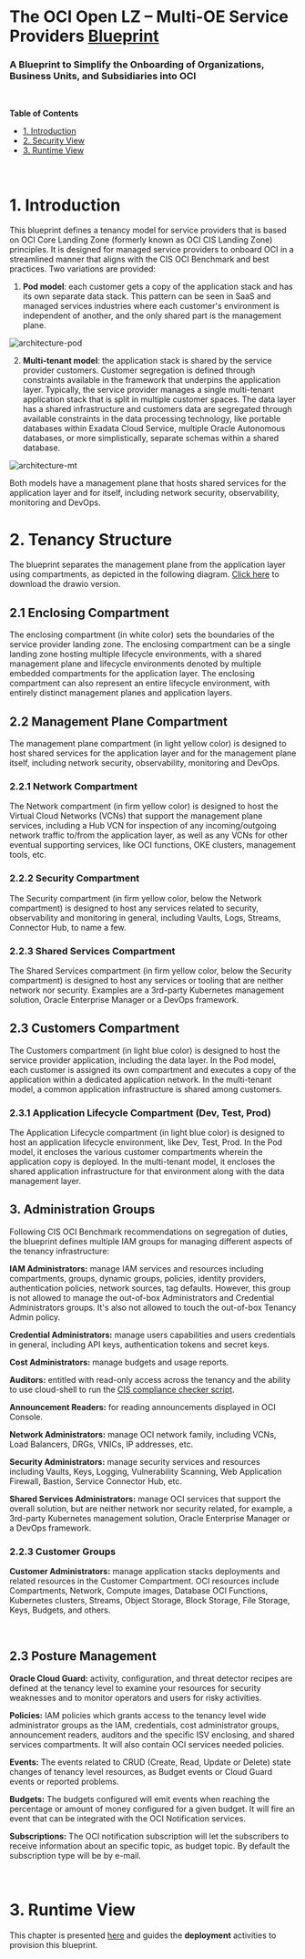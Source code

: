 # **The OCI Open LZ &ndash; Multi-OE Service Providers [Blueprint](#)**

### A Blueprint to Simplify the Onboarding of Organizations, Business Units, and Subsidiaries into OCI

&nbsp; 

**Table of Contents**

- [1. Introduction](#1-introduction)
- [2. Security View](#2-security-view)
- [3. Runtime View](#3-runtime-view)

&nbsp; 

# **1. Introduction**

This blueprint defines a tenancy model for service providers that is based on OCI Core Landing Zone (formerly known as OCI CIS Landing Zone) principles. It is designed for managed service providers to onboard OCI in a streamlined manner that aligns with the CIS OCI Benchmark and best practices. Two variations are provided:

1. **Pod model**: each customer gets a copy of the application stack and has its own separate data stack. This pattern can be seen in SaaS and managed services industries where each customer's environment is independent of another, and the only shared part is the management plane. 

![architecture-pod](images/architecture-pod.png)

2. **Multi-tenant model**: the application stack is shared by the service provider customers. Customer segregation is defined through constraints available in the framework that underpins the application layer. Typically, the service provider manages a single multi-tenant application stack that is split in multiple customer spaces. The data layer has a shared infrastructure and customers data are segregated through available constraints in the data processing technology, like portable databases within Exadata Cloud Service, multiple Oracle Autonomous databases, or more simplistically, separate schemas within a shared database. 

![architecture-mt](images/architecture-mt.png)

Both models have a management plane that hosts shared services for the application layer and for itself, including network security, observability, monitoring and DevOps.

# **2. Tenancy Structure**

The blueprint separates the management plane from the application layer using compartments, as depicted in the following diagram. [Click here](https://github.com/oci-landing-zones/oci-landing-zone-operating-entities/blob/content/blueprints/multi-oe/saas/OCI_Open_LZ_Multi-OE_SaaS_Blueprint.drawio) to download the drawio version.


## 2.1 Enclosing Compartment

The enclosing compartment (in white color) sets the boundaries of the service provider landing zone. The enclosing compartment can be a single landing zone hosting multiple lifecycle environments, with a shared management plane and lifecycle environments denoted by multiple embedded compartments for the application layer. The enclosing compartment can also represent an entire lifecycle environment, with entirely distinct management planes and application layers. 

## 2.2 Management Plane Compartment

The management plane compartment (in light yellow color) is designed to host shared services for the application layer and for the management plane itself, including network security, observability, monitoring and DevOps. 

### 2.2.1 Network Compartment

The Network compartment (in firm yellow color) is designed to host the Virtual Cloud Networks (VCNs) that support the management plane services, including a Hub VCN for inspection of any incoming/outgoing network traffic to/from the application layer, as well as any VCNs for other eventual supporting services, like OCI functions, OKE clusters, management tools, etc.

### 2.2.2 Security Compartment

The Security compartment (in firm yellow color, below the Network compartment) is designed to host any services related to security, observability and monitoring in general, including Vaults, Logs, Streams, Connector Hub, to name a few.

### 2.2.3 Shared Services Compartment

The Shared Services compartment (in firm yellow color, below the Security compartment) is designed to host any services or tooling that are neither network nor security. Examples are a 3rd-party Kubernetes management solution, Oracle Enterprise Manager or a DevOps framework. 

## 2.3 Customers Compartment

The Customers compartment (in light blue color) is designed to host the service provider application, including the data layer. In the Pod model, each customer is assigned its own compartment and executes a copy of the application within a dedicated application network. In the multi-tenant model, a common application infrastructure is shared among customers.

### 2.3.1 Application Lifecycle Compartment (Dev, Test, Prod)

The Application Lifecycle compartment (in light blue color) is designed to host an application lifecycle environment, like Dev, Test, Prod. In the Pod model, it encloses the various customer compartments wherein the application copy is deployed. In the multi-tenant model, it encloses the shared application infrastructure for that environment along with the data management layer.

## 3. Administration Groups

Following CIS OCI Benchmark recommendations on segregation of duties, the blueprint defines multiple IAM groups for managing different aspects of the tenancy infrastructure:

**IAM Administrators:** manage IAM services and resources including compartments, groups, dynamic groups, policies, identity providers, authentication policies, network sources, tag defaults. However, this group is not allowed to manage the out-of-box Administrators and Credential Administrators groups. It's also not allowed to touch the out-of-box Tenancy Admin policy.

**Credential Administrators:** manage users capabilities and users credentials in general, including API keys, authentication tokens and secret keys.

**Cost Administrators:** manage budgets and usage reports.

**Auditors:** entitled with read-only access across the tenancy and the ability to use cloud-shell to run the [CIS compliance checker script](https://github.com/oci-landing-zones/oci-cis-landingzone-quickstart/blob/main/compliance-script.md).

**Announcement Readers:** for reading announcements displayed in OCI Console.

**Network Administrators:** manage OCI network family, including VCNs, Load Balancers, DRGs, VNICs, IP addresses, etc.

**Security Administrators:** manage security services and resources including Vaults, Keys, Logging, Vulnerability Scanning, Web Application Firewall, Bastion, Service Connector Hub, etc.

**Shared Services Administrators:** manage OCI services that support the overall solution, but are neither network nor security related, for example, a 3rd-party Kubernetes management solution, Oracle Enterprise Manager or a DevOps framework.

### 2.2.3 Customer Groups

**Customer Administrators:** manage application stacks deployments and related resources in the Customer Compartment.  OCI resources include Compartments, Network, Compute images, Database OCI Functions, Kubernetes clusters, Streams, Object Storage, Block Storage, File Storage, Keys, Budgets, and others.

&nbsp; 

## 2.3 Posture Management

**Oracle Cloud Guard:** activity, configuration, and threat detector recipes are defined at the tenancy level to examine your resources for security weaknesses and to monitor operators and users for risky activities.

**Policies:** IAM policies which grants access to the tenancy level wide administrator groups as the IAM, credentials, cost administrator groups, announcement readers, auditors and the specific ISV enclosing, and shared services compartments. It will also contain OCI services needed policies.

**Events:** The events related to CRUD (Create, Read, Update or Delete) state changes of tenancy level resources, as Budget events or Cloud Guard events or reported problems.

**Budgets:** The budgets configured will emit events when reaching the percentage or amount of money configured for a given budget. It will fire an event that can be integrated with the OCI Notification services.

**Subscriptions:** The OCI notification subscription will let the subscribers to receive information about an specific topic, as budget topic. By default the subscription type will be by e-mail.

&nbsp; 

# 3. Runtime View
This chapter is presented [here](/blueprints/multi-oe/service-providers/runtime/readme.md) and guides the **deployment** activities to provision this blueprint.

